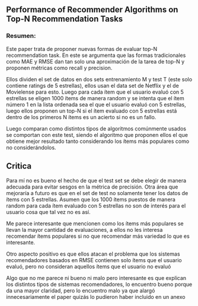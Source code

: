 ## Performance of Recommender Algorithms on Top-N Recommendation Tasks

### Resumen:

Este paper trata de proponer nuevas formas de evaluar top-N recommendation task. En este se argumenta que las formas tradicionales como MAE y RMSE dan tan solo una aproximación de la tarea de top-N y proponen métricas como recall y precision.

Ellos dividen el set de datos en dos sets entrenamiento M y test T (este solo contiene ratings de 5 estrellas), ellos usan el data set de Netflix y el de Movielense para esto. Luego para cada ítem que el usuario evaluó con 5 estrellas se eligen 1000 ítems de manera random y se intenta que el ítem número 1 en la lista ordenada sea el que el usuario evaluó con 5 estrellas, luego ellos proponen un top-N si el ítem evaluado con 5 estrellas está dentro de los primeros N ítems es un acierto si no es un fallo.

Luego comparan como distintos tipos de algoritmos comúnmente usados se comportan con este test, siendo el algoritmo que proponen ellos el que obtiene mejor resultado tanto considerando los ítems más populares como no considerándolos.



## Critica

Para mí no es bueno el hecho de que el test set se debe elegir de manera adecuada para evitar sesgos en la métrica de precisión. Otra área que mejoraría a futuro es que en el set de test no solamente tener los datos de ítems con 5 estrellas. Asumen que los 1000 ítems puestos de manera random para cada ítem evaluado con 5 estrellas no son de interés para el usuario cosa que tal vez no es así.

Me parece interesante que mencionen como los ítems más populares se llevan la mayor cantidad de evaluaciones, a ellos no les interesa recomendar ítems populares si no que recomendar más variedad lo que es interesante.

Otro aspecto positivo es que ellos atacan el problema que los sistemas recomendadores basados en RMSE contienen solo ítems que el usuario evaluó, pero no consideran aquellos ítems que el usuario no evaluó

Algo que no me parece ni bueno ni malo pero interesante es que explican los distintos tipos de sistemas recomendadores, lo encuentro bueno porque da una mayor claridad, pero lo encuentro malo ya que alargó innecesariamente el paper quizás lo pudieron haber incluido en un anexo
